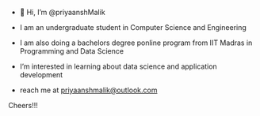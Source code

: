 - 👋 Hi, I’m @priyaanshMalik
- I am an undergraduate student in Computer Science and Engineering
- I am also doing a bachelors degree ponline program from IIT Madras in Programming and Data Science
- I’m interested in learning about data science and application development


- reach me at priyaanshmalik@outlook.com

Cheers!!!





<!---
priyaanshMalik/priyaanshMalik is a ✨ special ✨ repository because its `README.md` (this file) appears on your GitHub profile.
You can click the Preview link to take a look at your changes.
--->

